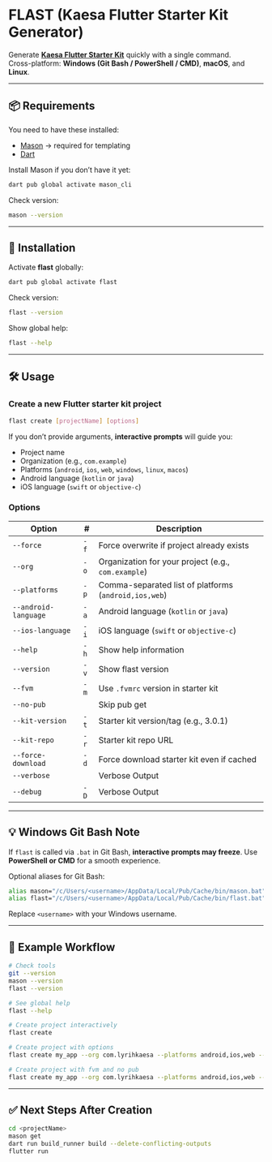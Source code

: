 # FLAST (Kaesa Flutter Starter Kit Generator)

Generate **[Kaesa Flutter Starter Kit](https://github.com/lyrihkaesa/flutter_starter_kit)** quickly with a single command.  
Cross-platform: **Windows (Git Bash / PowerShell / CMD)**, **macOS**, and **Linux**.

---

## 📦 Requirements

You need to have these installed:

- [Mason](https://pub.dev/packages/mason_cli) → required for templating
- [Dart](https://dart.dev/get-dart)

Install Mason if you don’t have it yet:

```bash
dart pub global activate mason_cli
```

Check version:

```bash
mason --version
```

---

## 🚀 Installation

Activate **flast** globally:

```bash
dart pub global activate flast
```

Check version:

```bash
flast --version
```

Show global help:

```bash
flast --help
```

---

## 🛠️ Usage

### Create a new Flutter starter kit project

```bash
flast create [projectName] [options]
```

If you don’t provide arguments, **interactive prompts** will guide you:

- Project name
- Organization (e.g., `com.example`)
- Platforms (`android`, `ios`, `web`, `windows`, `linux`, `macos`)
- Android language (`kotlin` or `java`)
- iOS language (`swift` or `objective-c`)

### Options

| Option               | #    | Description                                           |
| -------------------- | ---- | ----------------------------------------------------- |
| `--force`            | `-f` | Force overwrite if project already exists             |
| `--org`              | `-o` | Organization for your project (e.g., `com.example`)   |
| `--platforms`        | `-p` | Comma-separated list of platforms (`android,ios,web`) |
| `--android-language` | `-a` | Android language (`kotlin` or `java`)                 |
| `--ios-language`     | `-i` | iOS language (`swift` or `objective-c`)               |
| `--help`             | `-h` | Show help information                                 |
| `--version`          | `-v` | Show flast version                                    |
| `--fvm`              | `-m` | Use `.fvmrc` version in starter kit                   |
| `--no-pub`           |      | Skip pub get                                          |
| `--kit-version`      | `-t` | Starter kit version/tag (e.g., 3.0.1)                 |
| `--kit-repo`         | `-r` | Starter kit repo URL                                  |
| `--force-download`   | `-d` | Force download starter kit even if cached             |
| `--verbose`          |      | Verbose Output                                        |
| `--debug`            | `-D` | Verbose Output                                        |

---

## 💡 Windows Git Bash Note

If `flast` is called via `.bat` in Git Bash, **interactive prompts may freeze**.
Use **PowerShell or CMD** for a smooth experience.

Optional aliases for Git Bash:

```bash
alias mason="/c/Users/<username>/AppData/Local/Pub/Cache/bin/mason.bat"
alias flast="/c/Users/<username>/AppData/Local/Pub/Cache/bin/flast.bat"
```

Replace `<username>` with your Windows username.

---

## 📖 Example Workflow

```bash
# Check tools
git --version
mason --version
flast --version

# See global help
flast --help

# Create project interactively
flast create

# Create project with options
flast create my_app --org com.lyrihkaesa --platforms android,ios,web --android-language kotlin --ios-language swift --force

# Create project with fvm and no pub
flast create my_app --org com.lyrihkaesa --platforms android,ios,web --android-language kotlin --ios-language swift --force --no-pub --fvm
```

---

## ✅ Next Steps After Creation

```bash
cd <projectName>
mason get
dart run build_runner build --delete-conflicting-outputs
flutter run
```
